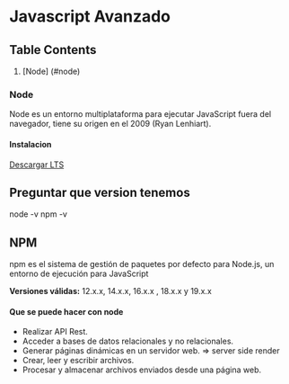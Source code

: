 # Javascript Avanzado
## Table Contents

1. [Node] (#node)

### Node
Node es un entorno multiplataforma para ejecutar JavaScript fuera del navegador, tiene su origen en el 2009 (Ryan Lenhiart).

#### **Instalacion**
[Descargar LTS](https://nodejs.org/es/download/)

## Preguntar que version tenemos
node -v
npm -v

## NPM
npm es el sistema de gestión de paquetes por defecto para Node.js, un entorno de ejecución para JavaScript

**Versiones válidas:** 12.x.x, 14.x.x, 16.x.x , 18.x.x y 19.x.x

#### **Que se puede hacer con node**

- Realizar API Rest.
- Acceder a bases de datos relacionales y no relacionales.
- Generar páginas dinámicas en un servidor web. => server side render
- Crear, leer y escribir archivos.
- Procesar y almacenar archivos enviados desde una página web.

